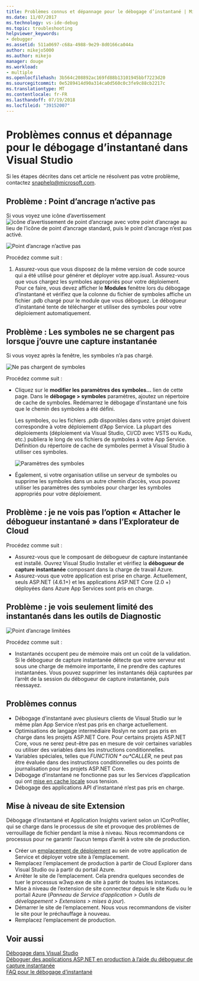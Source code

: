```yaml
---
title: Problèmes connus et dépannage pour le débogage d’instantané | Microsoft Docs
ms.date: 11/07/2017
ms.technology: vs-ide-debug
ms.topic: troubleshooting
helpviewer_keywords:
- debugger
ms.assetid: 511a0697-c68a-4988-9e29-8d0166ca044a
author: mikejo5000
ms.author: mikejo
manager: douge
ms.workload:
- multiple
ms.openlocfilehash: 3b564c208892ac169fd88b13101945bbf7223d20
ms.sourcegitcommit: 0e5289414d90a314ca0d560c0c3fe9c88cb2217c
ms.translationtype: MT
ms.contentlocale: fr-FR
ms.lasthandoff: 07/19/2018
ms.locfileid: "39152007"
---
```

# <a name="troubleshooting-and-known-issues-for-snapshot-debugging-in-visual-studio"></a>Problèmes connus et dépannage pour le débogage d’instantané dans Visual Studio

Si les étapes décrites dans cet article ne résolvent pas votre problème, contactez snaphelp@microsoft.com.

## <a name="issue-snappoint-does-not-turn-on"></a>Problème : Point d’ancrage n’active pas

Si vous voyez une icône d’avertissement ![icône d’avertissement de point d’ancrage](../debugger/media/snapshot-troubleshooting-snappoint-warning-icon.png "icône d’avertissement de point d’ancrage") avec votre point d’ancrage au lieu de l’icône de point d’ancrage standard, puis le point d’ancrage n’est pas activé.

![Point d’ancrage n’active pas](../debugger/media/snapshot-troubleshooting-dont-turn-on.png "point d’ancrage n’active pas")

Procédez comme suit :

1. Assurez-vous que vous disposez de la même version de code source qui a été utilisé pour générer et déployer votre app.isua1. Assurez-vous que vous chargez les symboles appropriés pour votre déploiement. Pour ce faire, vous devez afficher le **Modules** fenêtre lors du débogage d’instantané et vérifiez que la colonne du fichier de symboles affiche un fichier .pdb chargé pour le module que vous déboguez. Le débogueur d’instantané tente de télécharger et utiliser des symboles pour votre déploiement automatiquement.

## <a name="issue-symbols-do-not-load-when-i-open-a-snapshot"></a>Problème : Les symboles ne se chargent pas lorsque j’ouvre une capture instantanée

Si vous voyez après la fenêtre, les symboles n’a pas chargé.

![Ne pas chargent de symboles](../debugger/media/snapshot-troubleshooting-symbols-wont-load.png "symboles ne se chargent pas")

Procédez comme suit :

- Cliquez sur le **modifier les paramètres des symboles...** lien de cette page. Dans le **débogage > symboles** paramètres, ajoutez un répertoire de cache de symboles. Redémarrez le débogage d’instantané une fois que le chemin des symboles a été défini.

   Les symboles, ou les fichiers .pdb disponibles dans votre projet doivent correspondre à votre déploiement d’App Service. La plupart des déploiements (déploiement via Visual Studio, CI/CD avec VSTS ou Kudu, etc.) publiera le long de vos fichiers de symboles à votre App Service. Définition du répertoire de cache de symboles permet à Visual Studio à utiliser ces symboles.

   ![Paramètres des symboles](../debugger/media/snapshot-troubleshooting-symbol-settings.png "paramètres des symboles")

- Également, si votre organisation utilise un serveur de symboles ou supprime les symboles dans un autre chemin d’accès, vous pouvez utiliser les paramètres des symboles pour charger les symboles appropriés pour votre déploiement.

## <a name="issue-i-cannot-see-the-attach-snapshot-debugger-option-in-the-cloud-explorer"></a>Problème : je ne vois pas l’option « Attacher le débogueur instantané » dans l’Explorateur de Cloud

Procédez comme suit :

- Assurez-vous que le composant de débogueur de capture instantanée est installé. Ouvrez Visual Studio Installer et vérifiez la **débogueur de capture instantanée** composant dans la charge de travail Azure.
- Assurez-vous que votre application est prise en charge. Actuellement, seuls ASP.NET (4.6.1+) et les applications ASP.NET Core (2.0 +) déployées dans Azure App Services sont pris en charge.

## <a name="issue-i-only-see-throttled-snapshots-in-the-diagnostic-tools"></a>Problème : je vois seulement limité des instantanés dans les outils de Diagnostic

![Point d’ancrage limitées](../debugger/media/snapshot-troubleshooting-throttled-snapshots.png "limitées de point d’ancrage")

Procédez comme suit :

- Instantanés occupent peu de mémoire mais ont un coût de la validation. Si le débogueur de capture instantanée détecte que votre serveur est sous une charge de mémoire importante, il ne prendre des captures instantanées. Vous pouvez supprimer les instantanés déjà capturées par l’arrêt de la session du débogueur de capture instantanée, puis réessayez.

## <a name="known-issues"></a>Problèmes connus

- Débogage d’instantané avec plusieurs clients de Visual Studio sur le même plan App Service n’est pas pris en charge actuellement.
- Optimisations de langage intermédiaire Roslyn ne sont pas pris en charge dans les projets ASP.NET Core. Pour certains projets ASP.NET Core, vous ne serez peut-être pas en mesure de voir certaines variables ou utiliser des variables dans les instructions conditionnelles. 
- Variables spéciales, telles que *$FUNCTION* ou *$CALLER*, ne peut pas être évaluée dans des instructions conditionnelles ou des points de journalisation pour les projets ASP.NET Core.
- Débogage d’instantané ne fonctionne pas sur les Services d’application qui ont [mise en cache locale](/azure/app-service/app-service-local-cache) sous tension.
- Débogage des applications API d’instantané n’est pas pris en charge.

## <a name="site-extension-upgrade"></a>Mise à niveau de site Extension

Débogage d’instantané et Application Insights varient selon un ICorProfiler, qui se charge dans le processus de site et provoque des problèmes de verrouillage de fichier pendant la mise à niveau. Nous recommandons ce processus pour ne garantir l’aucun temps d’arrêt à votre site de production.

- Créer un [emplacement de déploiement](/azure/app-service/web-sites-staged-publishing) au sein de votre application de Service et déployer votre site à l’emplacement.
- Remplacez l’emplacement de production à partir de Cloud Explorer dans Visual Studio ou à partir du portail Azure.
- Arrêter le site de l’emplacement. Cela prendra quelques secondes de tuer le processus w3wp.exe de site à partir de toutes les instances.
- Mise à niveau de l’extension de site connecteur depuis le site Kudu ou le portail Azure (*Panneau de Service d’application > Outils de développement > Extensions > mises à jour*).
- Démarrer le site de l’emplacement. Nous vous recommandons de visiter le site pour le préchauffage à nouveau.
- Remplacez l’emplacement de production.

## <a name="see-also"></a>Voir aussi

[Débogage dans Visual Studio](../debugger/index.md)  
[Déboguer des applications ASP.NET en production à l’aide du débogueur de capture instantanée](../debugger/debug-live-azure-applications.md)  
[FAQ pour le débogage d’instantané](../debugger/debug-live-azure-apps-faq.md)  
